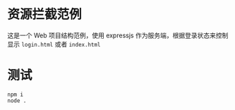 # 资源拦截范例

这是一个 Web 项目结构范例，使用 expressjs 作为服务端，根据登录状态来控制显示 `login.html` 或者 `index.html`

# 测试

	npm i
	node .

